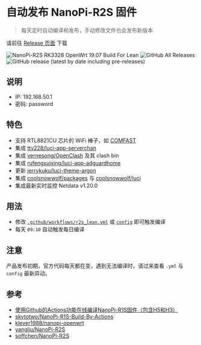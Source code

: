 # 自动发布 NanoPi-R2S 固件

> 每天定时自动编译和发布，手动修改文件也会发布新版本

请前往 [Release 页面](https://github.com/maxming2333/NanoPi-R2S/releases) 下载

![NanoPi-R2S RK3328 OpenWrt 19.07 Build For Lean](https://github.com/maxming2333/NanoPi-R2S/workflows/NanoPi-R2S%20RK3328%20OpenWrt%2019.07%20Build%20For%20Lean/badge.svg)
![GitHub All Releases](https://img.shields.io/github/downloads/maxming2333/NanoPi-R2S/total)
![GitHub release (latest by date including pre-releases)](https://img.shields.io/github/v/release/maxming2333/NanoPi-R2S?include_prereleases)


## 说明
* IP: 192.168.50.1
* 密码: password

## 特色
* 支持 RTL8821CU 芯片的 WiFi 棒子，如 [COMFAST](https://u.jd.com/DOkkhX)
* 集成 [tty228/luci-app-serverchan](https://github.com/tty228/luci-app-serverchan)
* 集成 [vernesong/OpenClash](https://github.com/vernesong/OpenClash) 及其 clash bin
* 集成 [rufengsuixing/luci-app-adguardhome](https://github.com/rufengsuixing/luci-app-adguardhome)
* 更新 [jerrykuku/luci-theme-argon](https://github.com/jerrykuku/luci-theme-argon)
* 集成 [coolsnowwolf/packages](https://github.com/coolsnowwolf/packages) 与 [coolsnowwolf/luci](https://github.com/coolsnowwolf/luci)
* 集成最新实时监控 Netdata v1.20.0

## 用法
- 修改 [`.github/workflows/r2s_lean.yml`](.github/workflows/r2s_lean.yml) 或 [`config`](config) 即可触发编译
- 每天 `09:10` 自动触发每日编译

## 注意
产品发布初期，官方代码每天都在变，遇到无法编译时，请过来查看 `.yml` 与 `config` 最新异动。

## 参考
* [使用Github的Actions功能在线编译NanoPi-R1S固件（包含H5和H3）](https://totoro.site/index.php/archives/70/)
* [skytotwo/NanoPi-R1S-Build-By-Actions](https://github.com/skytotwo/NanoPi-R1S-Build-By-Actions)
* [klever1988/nanopi-openwrt](https://github.com/klever1988/nanopi-openwrt)
* [yangliu/NanoPi-R2S](https://github.com/yangliu/NanoPi-R2S)
* [soffchen/NanoPi-R2S](https://github.com/soffchen/NanoPi-R2S)
